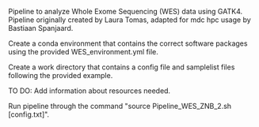 Pipeline to analyze Whole Exome Sequencing (WES) data using GATK4. Pipeline originally created by Laura Tomas, adapted for mdc hpc usage by Bastiaan Spanjaard.

Create a conda environment that contains the correct software packages using the provided WES_environment.yml file.

Create a work directory that contains a config file and samplelist files following the provided example.

TO DO: Add information about resources needed.

Run pipeline through the command "source Pipeline_WES_ZNB_2.sh [config.txt]".